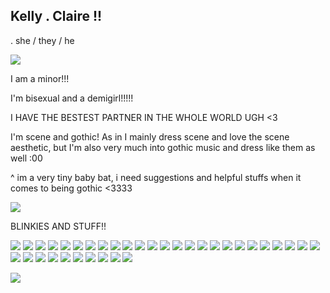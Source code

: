 ## Kelly . Claire !!
.  she / they / he

![](https://64.media.tumblr.com/e980747ceb4a6685e51414e817f55645/d1b13d10a3b57c68-12/s400x600/e3d43d9e77997ded36dcc3c4ca368d50888a8b90.gifv)

I am a minor!!!

I'm bisexual and a demigirl!!!!!

I HAVE THE BESTEST PARTNER IN THE WHOLE WORLD UGH <3

I'm scene and gothic! As in I mainly dress scene and love the scene aesthetic, but I'm also very much into gothic music and dress like them as well :00

^ im a very tiny baby bat, i need suggestions and helpful stuffs when it comes to being gothic <3333

![](https://64.media.tumblr.com/6f06d07af1749a1355d8424d711a4aea/acc4beb83a44f0b1-7b/s250x400/33079ed1e277ff1acd2fe04c6371e66b6277fedf.gifv)

BLINKIES AND STUFF!!


![](https://64.media.tumblr.com/76b9c642ff63bffac94b9666b3ff3ec7/21317507f7352712-e4/s250x400/312f0bf0947d57a8a1d78515a9e839b525674966.pnj) ![](https://64.media.tumblr.com/05709a5f0eb47da30aee563c462a7338/21317507f7352712-4b/s100x200/7324b9651fc5c546142d791c39ff5201c274891b.webp) ![](https://64.media.tumblr.com/07ff324b9ea760b872e7786a450c5a4f/0d9c08ed8003adc6-f1/s100x200/d00e6a608e80f959b40045166618c6d52680f1a4.gifv) ![](https://64.media.tumblr.com/c02d96c4eb94311fd7f5288f0923e494/90c87e79a3a90476-cb/s100x200/f28628c9581489a6c4a65f36ab33de6217b8c495.gifv) ![](https://64.media.tumblr.com/e496114841373a8802a4a254b6f70236/430287f45c8133f7-ea/s100x200/d2d921aaa351a258bf7d481b62327f4a4f176f52.gifv) ![](https://64.media.tumblr.com/ea0d38b5644f3dbdfc869dde4aa56593/6adc6c8478d4d04c-31/s100x200/561c8af94a26b6b7c6bbffdcee535b5c8d3cd6f5.gifv) ![](https://64.media.tumblr.com/20655ccf6cbe1ba67de4e5b604b26c05/2be3d7b7e3b8925d-0d/s100x200/190d42a4550e0c6030cc246e1bb69b97349c4dfe.gifv) ![](https://64.media.tumblr.com/ecd590b3666e5008448300fc03f130a6/2be3d7b7e3b8925d-b5/s250x400/29970ecd249ed0fa480eeda1fddfff215accca10.pnj) ![](https://64.media.tumblr.com/b094d34f01387d8ddfd30602a3d99f8f/2be3d7b7e3b8925d-65/s100x200/0fccb7b12c211e05c8a0fb6a4f8dc42ab9ee35f3.gifv) ![](https://64.media.tumblr.com/03d8a90e8b6eca2dea8bd5f7edc18f5c/b574f4a39f7de4a6-99/s100x200/583b95e7c6c31c469eee815113c03c2e94eaa398.gifv) ![](https://64.media.tumblr.com/8bf6786d7ce614dd17f3c350d0fd7bd7/2be3d7b7e3b8925d-ea/s100x200/05570c493a0a475112cf63b6b4de1d91c25d098f.gifv) ![](https://64.media.tumblr.com/ec46fa3058e1a64c37e82d0f61c9ebea/2be3d7b7e3b8925d-54/s100x200/4d601bda031c059af83e8ca2635448350d231b97.pnj) ![](https://64.media.tumblr.com/191d0333ad0c1453c62df6389da2e800/f1413ef45abf2485-f6/s100x200/c7172184bae332c2e1628f38a8440e13edb3c2aa.pnj) ![](https://64.media.tumblr.com/cb2bd44416f96a181ff8594d2cee6eef/6f072ea04e7b6c72-15/s100x200/cdfda7c9c3bd9111a9960b562cdac6333c6be8b5.jpg) ![](https://64.media.tumblr.com/96e69a036b4c2e84a464fe9ad41ae495/6f072ea04e7b6c72-db/s100x200/2fc6d547fa9d516036636e8c3a2b57b88f892f0e.gifv) ![](https://64.media.tumblr.com/355668eb5fe9bd7c57523278fbb0798b/67e8e56a4c66369c-74/s100x200/b3c420b0b207b484d6479c3fff6e2837b9eebc5d.pnj) ![](https://64.media.tumblr.com/a9d6c3f510df629f63b5cf4331601bfb/67e8e56a4c66369c-65/s250x400/a64885e43374cb47ea7506d0ebfdef616770d787.gifv)
![](https://64.media.tumblr.com/91a774b6ba43efb7ebb61957b96d20af/ace909eab8f4c5c9-1c/s250x400/966dfcbb1575f72d1547719a4f1ff6151c2a8387.gifv) ![](https://64.media.tumblr.com/4eb4a5beaee5f845831b53377cf53fc2/ace909eab8f4c5c9-31/s250x400/bb81ec538bf8fd1f514db080fafdffb5941dcabd.gifv) ![](https://64.media.tumblr.com/ec3163d2e3298f1e1979a0a8f6b8bd4b/ace909eab8f4c5c9-04/s250x400/b59e7b3a0d2b6f3ca040e735a8faa8b4a925d089.gifv) ![](https://64.media.tumblr.com/3766ae7deafc12bf6f17538f099bdf90/ace909eab8f4c5c9-a1/s250x400/01f9f7a5c8ae69eddec8457c13a2a050aa59b2e4.gifv) ![](https://64.media.tumblr.com/289fe39a190bca7f32b8465fa91803fd/692bf70aefc8b3b6-f4/s250x400/8e0b4e0d3ada312ada3f8c02a2826045964f56e6.gifv) ![](https://64.media.tumblr.com/6050b8f0a63dc7a558f412a52adb016e/692bf70aefc8b3b6-77/s250x400/33a2a4c12a74e738104d43649bb009073ba08657.gifv) ![](https://64.media.tumblr.com/7cfbf60123c0598705d1865b6bdd1ec9/692bf70aefc8b3b6-3f/s250x400/8c55f58f01c00af58875a95c2cd772ac59be4bc0.gifv) ![](https://64.media.tumblr.com/4df8e1e74c9f91660b8fdc7349469afc/692bf70aefc8b3b6-79/s250x400/4990575dcd5b5598511c128487f8229ff02659e1.gifv) ![](https://64.media.tumblr.com/f455761c98d2560cfa4a198d7679a105/d0eb9ed0074d9ed4-61/s250x400/6261928bb8c0fb53e90b94614876a9af427d1734.gifv) ![](https://64.media.tumblr.com/7b11cb056db7689f15b26526c50e0e74/d0eb9ed0074d9ed4-6d/s250x400/69ca23c880728d4c8b20f0fbcc8deccbc67a4c7a.gifv) ![](https://64.media.tumblr.com/909b9fd0e741ae30d8d2acfd7622fef6/d0eb9ed0074d9ed4-f8/s400x600/44ad99571418477c4a22c97cb8919ef440abcfd8.gifv) ![](https://64.media.tumblr.com/2f3dda07b57e50f070b7466219a5589d/d0eb9ed0074d9ed4-fb/s250x400/ba731a1bd32447260e246e46a346efff111e8ff7.gifv) ![](https://64.media.tumblr.com/be120e96766f620e6a9ca4f94a177812/d0eb9ed0074d9ed4-ab/s250x400/00655b8270143ea7b18b79b1283702b07b95409f.gifv) ![](https://64.media.tumblr.com/d6f56795f126aa0576cf28c9b78021e4/d0eb9ed0074d9ed4-89/s250x400/345b453834597d5a6d80ae821c48faa6935fee8b.gifv) ![](https://64.media.tumblr.com/53d9bc19e85cb0abcac099eb73327df0/1fd6f0e8f6a6ecad-40/s250x400/45c2d10ab6896026db750088486ea773ad802da0.gifv) ![](https://64.media.tumblr.com/3a5ed69b1ea885416485f11110d8997f/1fd6f0e8f6a6ecad-b7/s250x400/53505a5c1d7fe6db7efef6787f2fd8997b37f2b8.gifv) ![](https://64.media.tumblr.com/45c7fc2e96b91f7d57d7e91c5905763c/1fd6f0e8f6a6ecad-c5/s250x400/27b4c42ac02e2ad61a8e31a3abf7e3447934e8d7.gifv) ![](https://64.media.tumblr.com/cacb34bd7059e2fd3fbc212b70f83ed0/1fd6f0e8f6a6ecad-66/s250x400/467928ec7561d163fc98680b9c2647ebc41ff686.gifv) 

![](https://64.media.tumblr.com/efccb0fafcb7eb52cb761d68badc287a/fa93456f6f1ade5b-80/s640x960/13abba21a5ee205f3bf304e6aada3e27bf6bbfd8.gifv)
